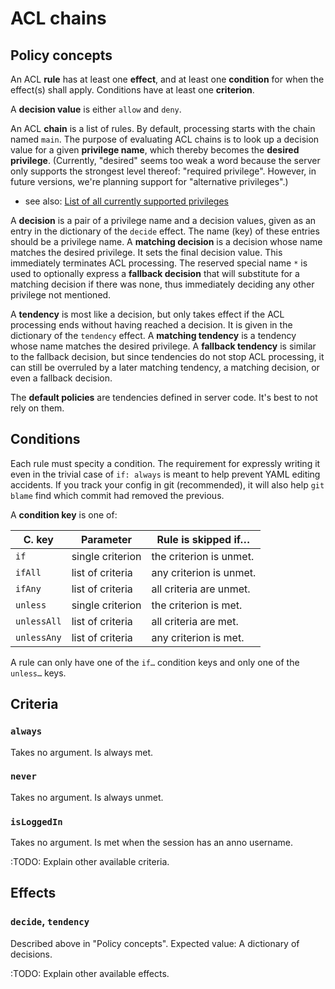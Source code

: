 ﻿
ACL chains
==========

Policy concepts
---------------

An ACL __rule__ has at least one __effect__, and at least one __condition__
for when the effect(s) shall apply.
Conditions have at least one __criterion__.

A __decision value__ is either `allow` and `deny`.

An ACL __chain__ is a list of rules.
By default, processing starts with the chain named `main`.
The purpose of evaluating ACL chains is to look up a decision value for a
given __privilege name__, which thereby becomes the __desired privilege__.
(Currently, "desired" seems too weak a word because the server only supports
the strongest level thereof: "required privilege".
However, in future versions, we're planning support for
"alternative privileges".)

* see also: [List of all currently supported privileges](privileges.md)

A __decision__ is a pair of a privilege name and a decision values, given as
an entry in the dictionary of the `decide` effect.
The name (key) of these entries should be a privilege name.
A __matching decision__ is a decision whose name matches the desired privilege.
It sets the final decision value. This immediately terminates ACL processing.
The reserved special name `*` is used to optionally express a
__fallback decision__ that will substitute for a matching decision if there
was none, thus immediately deciding any other privilege not mentioned.

A __tendency__ is most like a decision, but only takes effect if the ACL
processing ends without having reached a decision. It is given in the
dictionary of the `tendency` effect.
A __matching tendency__ is a tendency whose name matches the desired privilege.
A __fallback tendency__ is similar to the fallback decision, but since
tendencies do not stop ACL processing, it can still be overruled by a later
matching tendency, a matching decision, or even a fallback decision.

The __default policies__ are tendencies defined in server code.
It's best to not rely on them.



Conditions
----------

Each rule must specity a condition. The requirement for expressly writing it
even in the trivial case of `if: always` is meant to help prevent YAML editing
accidents.
If you track your config in git (recommended), it will also help `git blame`
find which commit had removed the previous.

A __condition key__ is one of:

| C. key      | Parameter         | Rule is skipped if…       |
|------------ |------------------ |-------------------------- |
| `if`        | single criterion  | the criterion is unmet.   |
| `ifAll`     | list of criteria  | any criterion is unmet.   |
| `ifAny`     | list of criteria  | all criteria are unmet.   |
| `unless`    | single criterion  | the criterion is met.     |
| `unlessAll` | list of criteria  | all criteria are met.     |
| `unlessAny` | list of criteria  | any criterion is met.     |

A rule can only have one of the `if…` condition keys
and only one of the `unless…` keys.



Criteria
--------

### `always`

Takes no argument. Is always met.



### `never`

Takes no argument. Is always unmet.



### `isLoggedIn`

Takes no argument. Is met when the session has an anno username.



:TODO: Explain other available criteria.




Effects
-------

### `decide`, `tendency`

Described above in "Policy concepts".
Expected value: A dictionary of decisions.







:TODO: Explain other available effects.


